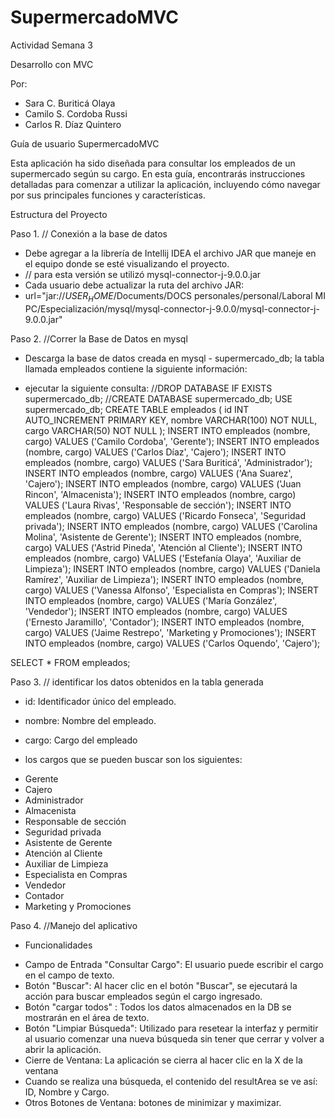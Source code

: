 # SupermercadoMVC
 Actividad Semana 3

 Desarrollo con MVC

 Por: 
* Sara C. Buriticá Olaya  
* Camilo S. Cordoba Russi
* Carlos R.  Díaz Quintero

Guía de usuario SupermercadoMVC

Esta aplicación ha sido diseñada para consultar los empleados de un supermercado según su cargo. 
En esta guía, encontrarás instrucciones detalladas para comenzar a utilizar la aplicación, incluyendo cómo navegar por sus principales funciones y características.


Estructura del Proyecto

Paso 1. // Conexión a la base de datos

- Debe agregar a la librería de Intellij IDEA el archivo JAR que maneje en el equipo donde se esté visualizando el proyecto.
- // para esta versión se utilizó mysql-connector-j-9.0.0.jar
- Cada usuario debe actualizar la ruta del archivo JAR: 
- url="jar://$USER_HOME$/Documents/DOCS personales/personal/Laboral MI PC/Especialización/mysql/mysql-connector-j-9.0.0/mysql-connector-j-9.0.0.jar"

Paso 2. //Correr la Base de Datos en mysql

- Descarga la base de datos creada en mysql -  supermercado_db; la tabla llamada empleados contiene la siguiente información:

- ejecutar la siguiente consulta:
//DROP DATABASE IF EXISTS supermercado_db;
//CREATE DATABASE supermercado_db;
USE supermercado_db;
CREATE TABLE empleados (
id INT AUTO_INCREMENT PRIMARY KEY,
nombre VARCHAR(100) NOT NULL,
cargo VARCHAR(50) NOT NULL
);
INSERT INTO empleados (nombre, cargo) VALUES ('Camilo Cordoba', 'Gerente');
INSERT INTO empleados (nombre, cargo) VALUES ('Carlos Díaz', 'Cajero');
INSERT INTO empleados (nombre, cargo) VALUES ('Sara Buriticá', 'Administrador');
INSERT INTO empleados (nombre, cargo) VALUES ('Ana Suarez', 'Cajero');
INSERT INTO empleados (nombre, cargo) VALUES ('Juan Rincon', 'Almacenista');
INSERT INTO empleados (nombre, cargo) VALUES ('Laura Rivas', 'Responsable de sección');
INSERT INTO empleados (nombre, cargo) VALUES ('Ricardo Fonseca', 'Seguridad privada');
INSERT INTO empleados (nombre, cargo) VALUES ('Carolina Molina', 'Asistente de Gerente');
INSERT INTO empleados (nombre, cargo) VALUES ('Astrid Pineda', 'Atención al Cliente');
INSERT INTO empleados (nombre, cargo) VALUES ('Estefanía Olaya', 'Auxiliar de Limpieza');
INSERT INTO empleados (nombre, cargo) VALUES ('Daniela Ramírez', 'Auxiliar de Limpieza');
INSERT INTO empleados (nombre, cargo) VALUES ('Vanessa Alfonso', 'Especialista en Compras');
INSERT INTO empleados (nombre, cargo) VALUES ('María González', 'Vendedor');
INSERT INTO empleados (nombre, cargo) VALUES ('Ernesto Jaramillo', 'Contador');
INSERT INTO empleados (nombre, cargo) VALUES ('Jaime Restrepo', 'Marketing y Promociones');
INSERT INTO empleados (nombre, cargo) VALUES ('Carlos Oquendo', 'Cajero');

SELECT * FROM empleados;

Paso 3. // identificar los datos obtenidos en la tabla generada

* id: Identificador único del empleado.
* nombre: Nombre del empleado.
* cargo: Cargo del empleado 

* los cargos que se pueden buscar son los siguientes: 
- Gerente
- Cajero
- Administrador
- Almacenista
- Responsable de sección
- Seguridad privada
- Asistente de Gerente
- Atención al Cliente
- Auxiliar de Limpieza
- Especialista en Compras
- Vendedor
- Contador
- Marketing y Promociones



Paso 4. //Manejo del aplicativo
- Funcionalidades
* Campo de Entrada "Consultar Cargo": El usuario puede escribir el cargo en el campo de texto.
* Botón "Buscar": Al hacer clic en el botón "Buscar", se ejecutará la acción para buscar empleados según el cargo ingresado.
* Botón "cargar todos" : Todos los datos almacenados en la DB se mostrarán en el área de texto. 
* Botón "Limpiar Búsqueda":  Utilizado para resetear la interfaz y permitir al usuario comenzar una nueva búsqueda sin tener que cerrar y volver a abrir la aplicación.
* Cierre de Ventana: La aplicación se cierra al hacer clic en la X de la ventana
* Cuando se realiza una búsqueda, el contenido del resultArea se ve así: ID, Nombre y Cargo. 
* Otros Botones de Ventana:  botones de minimizar y maximizar.


